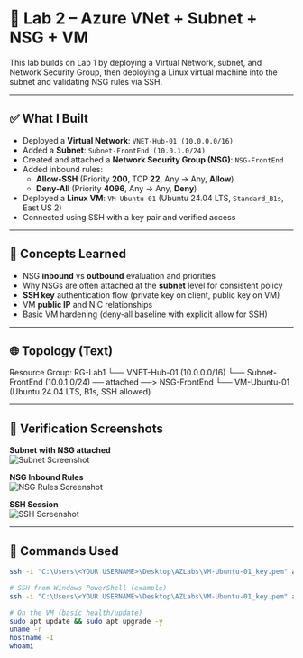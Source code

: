 # 🧪 Lab 2 – Azure VNet + Subnet + NSG + VM

This lab builds on Lab 1 by deploying a Virtual Network, subnet, and Network Security Group, then deploying a Linux virtual machine into the subnet and validating NSG rules via SSH.

---

## ✅ What I Built

- Deployed a **Virtual Network**: `VNET-Hub-01 (10.0.0.0/16)`  
- Added a **Subnet**: `Subnet-FrontEnd (10.0.1.0/24)`  
- Created and attached a **Network Security Group (NSG)**: `NSG-FrontEnd`
- Added inbound rules:
  - **Allow-SSH** (Priority **200**, TCP **22**, Any → Any, **Allow**)
  - **Deny-All** (Priority **4096**, Any → Any, **Deny**)
- Deployed a **Linux VM**: `VM-Ubuntu-01` (Ubuntu 24.04 LTS, `Standard_B1s`, East US 2)
- Connected using SSH with a key pair and verified access

---

## 🧠 Concepts Learned

- NSG **inbound** vs **outbound** evaluation and priorities
- Why NSGs are often attached at the **subnet** level for consistent policy
- **SSH key** authentication flow (private key on client, public key on VM)
- VM **public IP** and NIC relationships
- Basic VM hardening (deny-all baseline with explicit allow for SSH)

---

## 🌐 Topology (Text)

Resource Group: RG-Lab1
└── VNET-Hub-01 (10.0.0.0/16)
└── Subnet-FrontEnd (10.0.1.0/24) ── attached ──> NSG-FrontEnd
└── VM-Ubuntu-01 (Ubuntu 24.04 LTS, B1s, SSH allowed)


---

## 📸 Verification Screenshots

**Subnet with NSG attached**  
![Subnet Screenshot](./Lab2-Subnet.png)

**NSG Inbound Rules**  
![NSG Rules Screenshot](./Lab2-NSGRules.png)

**SSH Session**  
![SSH Screenshot](./Lab2-SSH.png)

---

## 🧪 Commands Used

```bash
ssh -i "C:\Users\<YOUR USERNAME>\Desktop\AZLabs\VM-Ubuntu-01_key.pem" azureadmin@<PUBLIC_IP>
```
```bash
# SSH from Windows PowerShell (example)
ssh -i "C:\Users\<YOUR USERNAME>\Desktop\AZLabs\VM-Ubuntu-01_key.pem" azureadmin@<PUBLIC_IP>

# On the VM (basic health/update)
sudo apt update && sudo apt upgrade -y
uname -r
hostname -I
whoami
```


